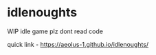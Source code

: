 # idlenoughts

WIP idle game
plz dont read code

quick link - https://aeolus-1.github.io/idlenoughts/
